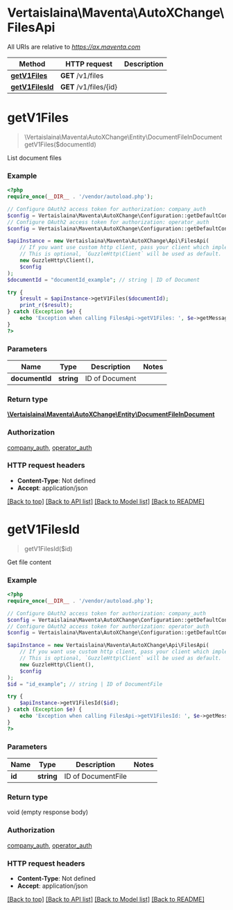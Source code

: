 # Vertaislaina\Maventa\AutoXChange\FilesApi

All URIs are relative to *https://ax.maventa.com*

Method | HTTP request | Description
------------- | ------------- | -------------
[**getV1Files**](FilesApi.md#getV1Files) | **GET** /v1/files | 
[**getV1FilesId**](FilesApi.md#getV1FilesId) | **GET** /v1/files/{id} | 


# **getV1Files**
> \Vertaislaina\Maventa\AutoXChange\Entity\DocumentFileInDocument getV1Files($documentId)



List document files

### Example
```php
<?php
require_once(__DIR__ . '/vendor/autoload.php');

// Configure OAuth2 access token for authorization: company_auth
$config = Vertaislaina\Maventa\AutoXChange\Configuration::getDefaultConfiguration()->setAccessToken('YOUR_ACCESS_TOKEN');
// Configure OAuth2 access token for authorization: operator_auth
$config = Vertaislaina\Maventa\AutoXChange\Configuration::getDefaultConfiguration()->setAccessToken('YOUR_ACCESS_TOKEN');

$apiInstance = new Vertaislaina\Maventa\AutoXChange\Api\FilesApi(
    // If you want use custom http client, pass your client which implements `GuzzleHttp\ClientInterface`.
    // This is optional, `GuzzleHttp\Client` will be used as default.
    new GuzzleHttp\Client(),
    $config
);
$documentId = "documentId_example"; // string | ID of Document

try {
    $result = $apiInstance->getV1Files($documentId);
    print_r($result);
} catch (Exception $e) {
    echo 'Exception when calling FilesApi->getV1Files: ', $e->getMessage(), PHP_EOL;
}
?>
```

### Parameters

Name | Type | Description  | Notes
------------- | ------------- | ------------- | -------------
 **documentId** | **string**| ID of Document |

### Return type

[**\Vertaislaina\Maventa\AutoXChange\Entity\DocumentFileInDocument**](../Model/DocumentFileInDocument.md)

### Authorization

[company_auth](../../README.md#company_auth), [operator_auth](../../README.md#operator_auth)

### HTTP request headers

 - **Content-Type**: Not defined
 - **Accept**: application/json

[[Back to top]](#) [[Back to API list]](../../README.md#documentation-for-api-endpoints) [[Back to Model list]](../../README.md#documentation-for-models) [[Back to README]](../../README.md)

# **getV1FilesId**
> getV1FilesId($id)



Get file content

### Example
```php
<?php
require_once(__DIR__ . '/vendor/autoload.php');

// Configure OAuth2 access token for authorization: company_auth
$config = Vertaislaina\Maventa\AutoXChange\Configuration::getDefaultConfiguration()->setAccessToken('YOUR_ACCESS_TOKEN');
// Configure OAuth2 access token for authorization: operator_auth
$config = Vertaislaina\Maventa\AutoXChange\Configuration::getDefaultConfiguration()->setAccessToken('YOUR_ACCESS_TOKEN');

$apiInstance = new Vertaislaina\Maventa\AutoXChange\Api\FilesApi(
    // If you want use custom http client, pass your client which implements `GuzzleHttp\ClientInterface`.
    // This is optional, `GuzzleHttp\Client` will be used as default.
    new GuzzleHttp\Client(),
    $config
);
$id = "id_example"; // string | ID of DocumentFile

try {
    $apiInstance->getV1FilesId($id);
} catch (Exception $e) {
    echo 'Exception when calling FilesApi->getV1FilesId: ', $e->getMessage(), PHP_EOL;
}
?>
```

### Parameters

Name | Type | Description  | Notes
------------- | ------------- | ------------- | -------------
 **id** | **string**| ID of DocumentFile |

### Return type

void (empty response body)

### Authorization

[company_auth](../../README.md#company_auth), [operator_auth](../../README.md#operator_auth)

### HTTP request headers

 - **Content-Type**: Not defined
 - **Accept**: application/json

[[Back to top]](#) [[Back to API list]](../../README.md#documentation-for-api-endpoints) [[Back to Model list]](../../README.md#documentation-for-models) [[Back to README]](../../README.md)

